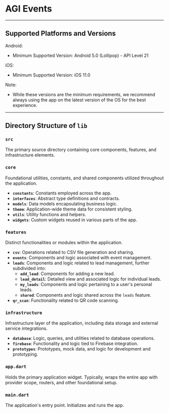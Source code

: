 # AGI Events

---

## Supported Platforms and Versions

Android:

- Minimum Supported Version: Android 5.0 (Lollipop) - API Level 21

iOS:

- Minimum Supported Version: iOS 11.0

Note:

- While these versions are the minimum requirements, we recommend always using the app on the
  latest version of the OS for the best experience.

---

## Directory Structure of `lib`

### `src`

The primary source directory containing core components, features, and infrastructure elements.

### `core`

Foundational utilities, constants, and shared components utilized throughout the application.

- **`constants`**: Constants employed across the app.
- **`interfaces`**: Abstract type definitions and contracts.
- **`models`**: Data models encapsulating business logic.
- **`theme`**: Application-wide theme data for consistent styling.
- **`utils`**: Utility functions and helpers.
- **`widgets`**: Custom widgets reused in various parts of the app.

### `features`

Distinct functionalities or modules within the application.

- **`csv`**: Operations related to CSV file generation and sharing.
- **`events`**: Components and logic associated with event management.
- **`leads`**: Components and logic related to lead management, further subdivided into:
    - **`add_lead`**: Components for adding a new lead.
    - **`lead_detail`**: Detailed view and associated logic for individual leads.
    - **`my_leads`**: Components and logic pertaining to a user's personal leads.
    - **`shared`**: Components and logic shared across the `leads` feature.
- **`qr_scan`**: Functionality related to QR code scanning.

### `infrastructure`

Infrastructure layer of the application, including data storage and external service integrations.

- **`database`**: Logic, queries, and utilities related to database operations.
- **`firebase`**: Functionality and logic tied to Firebase integration.
- **`prototypes`**: Prototypes, mock data, and logic for development and prototyping.

### `app.dart`

Holds the primary application widget.
Typically, wraps the entire app with provider scope, routers, and other foundational setup.

### `main.dart`

The application's entry point. Initializes and runs the app.
